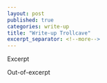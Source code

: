 ```yaml
---
layout: post
published: true
categories: write-up
title: "Write-up Trollcave"
excerpt_separator: <!--more-->
---
```


Excerpt
<!--more-->
Out-of-excerpt